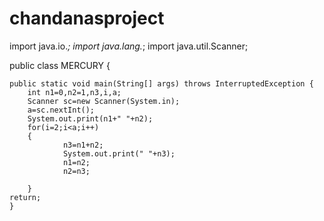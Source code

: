 # chandanasproject
import java.io.*;
import java.lang.*;
import java.util.Scanner;


public class MERCURY {

	public static void main(String[] args) throws InterruptedException {
		int n1=0,n2=1,n3,i,a;
		Scanner sc=new Scanner(System.in);
		a=sc.nextInt();
		System.out.print(n1+" "+n2);
		for(i=2;i<a;i++)
		{
				n3=n1+n2;
				System.out.print(" "+n3);
				n1=n2;
				n2=n3;
			
		}
	return;
	}
	

